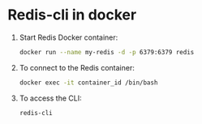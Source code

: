 # Redis-cli in docker


1. Start Redis Docker container:

   ```bash
   docker run --name my-redis -d -p 6379:6379 redis

2. To connect to the Redis container:

   ```bash
   docker exec -it container_id /bin/bash

3. To access the CLI:

   ```bash
   redis-cli
